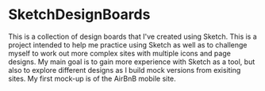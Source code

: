# SketchDesignBoards
This is a collection of design boards that I've created using Sketch.  This is a project intended to help me practice using Sketch as well as to challenge myself to work out more complex sites with multiple icons and page designs.  My main goal is to gain more experience with Sketch as a tool, but also to explore different designs as I build mock versions from exisiting sites.  My first mock-up is of the AirBnB mobile site.
